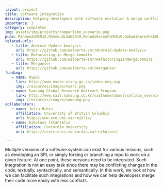 ```yaml
---
layout: project
title: Software Integration
description: Helping developers with software evolution & merge conflicts
importance: 3
category: completed
img: assets/img/projects/comparison_scenario.png
pubs: MahmoudiMSR18,MahmoudiSANER19,OwhadiKareshkMSR19,OwhadiKareshkESEM19,EllisTSE2023,BusingEMSE22,BusingeICSEM18
related-urls:
   - title: Android Update Analysis
     url: https://github.com/ualberta-smr/Android-Update-Analysis
   - title: Refactoring in Merge Commits
     url: https://github.com/ualberta-smr/RefactoringsInMergeCommits
   - title: Merganser
     url: https://github.com/ualberta-smr/merganser
funding:
   - name: NSERC
     link: http://www.nserc-crsng.gc.ca/index_eng.asp
     img: /resources/images/nserc.png
   - name: Samsung Global Research Outreach Program
     link: http://www.sait.samsung.co.kr/saithome/about/collabo_overview.do
     img: /resources/images/samsung.png
collaborators:
   - name: Julia Rubin
     affiliation: University of British Columbia
     url: http://www.ece.ubc.ca/~mjulia/
   - name: Nikolaos Tstantalis
     affiliation: Concordia University
     url: https://users.encs.concordia.ca/~nikolaos/

---
```


Multiple versions of a software system can exist for various reasons, such as developing an SPL or simply forking or branching a repo to work on a given feature. At one point, these versions need to be integrated. Such integration is not an easy task since there may be conflicting changes in the code, textually, syntactically, and semantically. In this work, we look at how we can facilitate such integrations and how we can help developers merge their code more easily with less conflicts.
